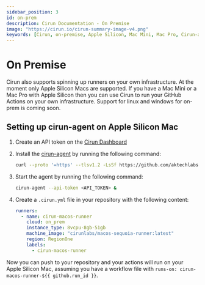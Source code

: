 ```yaml
---
sidebar_position: 3
id: on-prem
description: Cirun Documentation - On Premise
image: "https://cirun.io/cirun-summary-image-v4.png"
keywords: [Cirun, on-premise, Apple Silicon, Mac Mini, Mac Pro, Cirun-agent]
---
```


# On Premise

Cirun also supports spinning up runners on your own infrastructure. At the moment only
Apple Silicon Macs are supported. If you have a Mac Mini or a Mac Pro with Apple Silicon
then you can use Cirun to run your GitHub Actions on your own infrastructure. Support for linux
and windows for on-prem is coming soon.

## Setting up cirun-agent on Apple Silicon Mac

1. Create an API token on the [Cirun Dashboard](https://cirun.io/admin/api)
2. Install the [cirun-agent](https://github.com/cirunlabs/cirun-agent) by running the following command:

    ```bash
    curl --proto '=https' --tlsv1.2 -LsSf https://github.com/aktechlabs/cirun-agent/releases/download/v0.2.4/cirun-agent-installer.sh | sh
    ```
3. Start the agent by running the following command:

    ```bash
    cirun-agent --api-token <API_TOKEN> &
    ```

4. Create a `.cirun.yml` file in your repository with the following content:

    ```yml
    runners:
      - name: cirun-macos-runner
        cloud: on_prem
        instance_type: 8vcpu-8gb-51gb
        machine_image: "cirunlabs/macos-sequoia-runner:latest"
        region: RegionOne
        labels:
          - cirun-macos-runner
    ```

Now you can push to your repository and your actions will run on your Apple Silicon Mac, assuming you have a workflow file with `runs-on: cirun-macos-runner-${{ github.run_id }}`.
